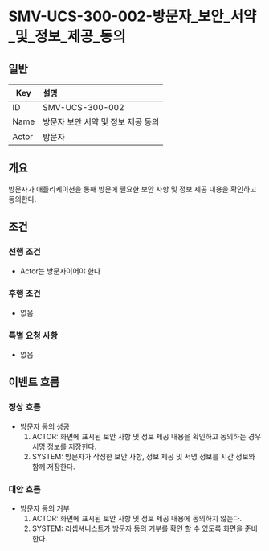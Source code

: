 # SMV-UCS-300-002-방문자\_보안\_서약\_및\_정보\_제공\_동의

## 일반
| Key   | 설명 |
|-------| :-- |
| ID    | SMV-UCS-300-002 |
| Name  | 방문자 보안 서약 및 정보 제공 동의 |
| Actor | 방문자 |

## 개요
방문자가 애플리케이션을 통해 방문에 필요한 보안 사항 및 정보 제공 내용을 확인하고 동의한다.

## 조건
### 선행 조건
* Actor는 방문자이어야 한다
  
### 후행 조건
* 없음

### 특별 요청 사항
* 없음

## 이벤트 흐름

### 정상 흐름
* 방문자 동의 성공
	1. ACTOR: 화면에 표시된 보안 사항 및 정보 제공 내용을 확인하고 동의하는 경우 서명 정보를 저장한다.
	2. SYSTEM: 방문자가 작성한 보안 사항, 정보 제공 및 서명 정보를 시간 정보와 함께 저장한다.

### 대안 흐름
* 방문자 동의 거부
	1. ACTOR: 화면에 표시된 보안 사항 및 정보 제공 내용에 동의하지 않는다.
	2. SYSTEM: 리셉셔니스트가 방문자 동의 거부를 확인 할 수 있도록 화면을 준비한다.